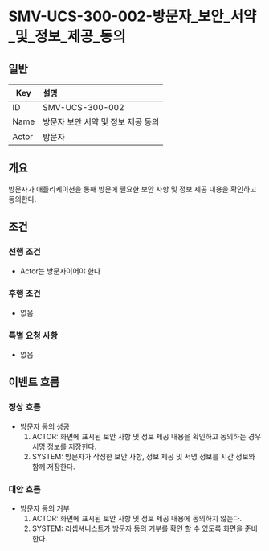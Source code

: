 # SMV-UCS-300-002-방문자\_보안\_서약\_및\_정보\_제공\_동의

## 일반
| Key   | 설명 |
|-------| :-- |
| ID    | SMV-UCS-300-002 |
| Name  | 방문자 보안 서약 및 정보 제공 동의 |
| Actor | 방문자 |

## 개요
방문자가 애플리케이션을 통해 방문에 필요한 보안 사항 및 정보 제공 내용을 확인하고 동의한다.

## 조건
### 선행 조건
* Actor는 방문자이어야 한다
  
### 후행 조건
* 없음

### 특별 요청 사항
* 없음

## 이벤트 흐름

### 정상 흐름
* 방문자 동의 성공
	1. ACTOR: 화면에 표시된 보안 사항 및 정보 제공 내용을 확인하고 동의하는 경우 서명 정보를 저장한다.
	2. SYSTEM: 방문자가 작성한 보안 사항, 정보 제공 및 서명 정보를 시간 정보와 함께 저장한다.

### 대안 흐름
* 방문자 동의 거부
	1. ACTOR: 화면에 표시된 보안 사항 및 정보 제공 내용에 동의하지 않는다.
	2. SYSTEM: 리셉셔니스트가 방문자 동의 거부를 확인 할 수 있도록 화면을 준비한다.